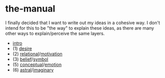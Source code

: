 # the-manual

I finally decided that I want to write out my ideas in a cohesive way. I don't intend for this to be "the way" to explain these ideas, as there are many other ways to explain/perceive the same layers.

- [intro](/intro.md)
- (1) [desire](/desire.md)
- (2) [relational](/relational.md)/[motivation](/motivation.md)
- (3) [belief](/belief.md)/[symbol](/symbol.md)
- (5) [conceptual](/concept.md)/[emotion](/emotion.md)
- (6) [astral](/astral.md)/[imaginary](/imaginary.md)
